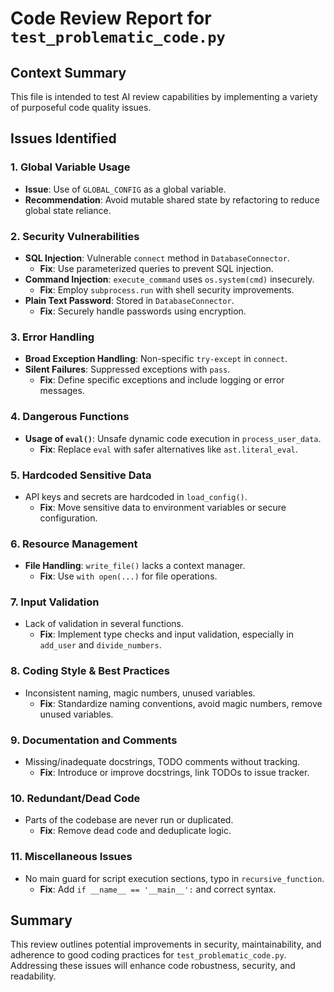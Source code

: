 # Code Review Report for `test_problematic_code.py`

## Context Summary
This file is intended to test AI review capabilities by implementing a variety of purposeful code quality issues.

## Issues Identified

### 1. Global Variable Usage
- **Issue**: Use of `GLOBAL_CONFIG` as a global variable.
- **Recommendation**: Avoid mutable shared state by refactoring to reduce global state reliance.

### 2. Security Vulnerabilities
- **SQL Injection**: Vulnerable `connect` method in `DatabaseConnector`.
  - **Fix**: Use parameterized queries to prevent SQL injection.
- **Command Injection**: `execute_command` uses `os.system(cmd)` insecurely.
  - **Fix**: Employ `subprocess.run` with shell security improvements.
- **Plain Text Password**: Stored in `DatabaseConnector`.
  - **Fix**: Securely handle passwords using encryption.

### 3. Error Handling
- **Broad Exception Handling**: Non-specific `try-except` in `connect`.
- **Silent Failures**: Suppressed exceptions with `pass`.
  - **Fix**: Define specific exceptions and include logging or error messages.

### 4. Dangerous Functions
- **Usage of `eval()`**: Unsafe dynamic code execution in `process_user_data`.
  - **Fix**: Replace `eval` with safer alternatives like `ast.literal_eval`.

### 5. Hardcoded Sensitive Data
- API keys and secrets are hardcoded in `load_config()`.
  - **Fix**: Move sensitive data to environment variables or secure configuration.

### 6. Resource Management
- **File Handling**: `write_file()` lacks a context manager.
  - **Fix**: Use `with open(...)` for file operations.

### 7. Input Validation
- Lack of validation in several functions.
  - **Fix**: Implement type checks and input validation, especially in `add_user` and `divide_numbers`.

### 8. Coding Style & Best Practices
- Inconsistent naming, magic numbers, unused variables.
  - **Fix**: Standardize naming conventions, avoid magic numbers, remove unused variables.

### 9. Documentation and Comments
- Missing/inadequate docstrings, TODO comments without tracking.
  - **Fix**: Introduce or improve docstrings, link TODOs to issue tracker.

### 10. Redundant/Dead Code
- Parts of the codebase are never run or duplicated.
  - **Fix**: Remove dead code and deduplicate logic.

### 11. Miscellaneous Issues
- No main guard for script execution sections, typo in `recursive_function`.
  - **Fix**: Add `if __name__ == '__main__':` and correct syntax.

## Summary
This review outlines potential improvements in security, maintainability, and adherence to good coding practices for `test_problematic_code.py`. Addressing these issues will enhance code robustness, security, and readability.